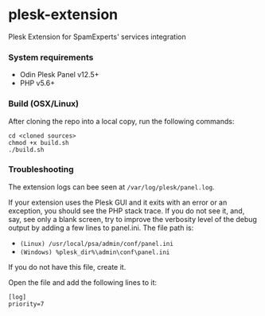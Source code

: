 # plesk-extension
Plesk Extension for SpamExperts' services integration

### System requirements

- Odin Plesk Panel v12.5+
- PHP v5.6+

### Build (OSX/Linux)

After cloning the repo into a local copy, run the following commands:

```
cd <cloned sources>
chmod +x build.sh
./build.sh
```


### Troubleshooting
The extension logs can bee seen at `/var/log/plesk/panel.log`. 

If your extension uses the Plesk GUI and it exits with an error or an exception, you should see the PHP stack trace. If you do not see it, and, say, see only a blank screen, try to improve the verbosity level of the debug output by adding a few lines to panel.ini. The file path is:
 
 * `(Linux) /usr/local/psa/admin/conf/panel.ini`
 * `(Windows) %plesk_dir%\admin\conf\panel.ini`
 
If you do not have this file, create it.
 
Open the file and add the following lines to it:
```
[log]
priority=7
```
